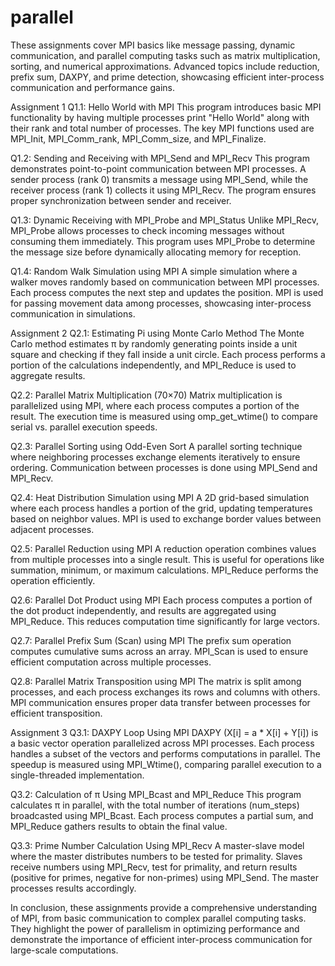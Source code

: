 # parallel
These assignments cover MPI basics like message passing, dynamic communication, and parallel computing tasks such as matrix multiplication, sorting, and numerical approximations. Advanced topics include reduction, prefix sum, DAXPY, and prime detection, showcasing efficient inter-process communication and performance gains.


Assignment 1
Q1.1: Hello World with MPI
This program introduces basic MPI functionality by having multiple processes print "Hello World" along with their rank and total number of processes. The key MPI functions used are MPI_Init, MPI_Comm_rank, MPI_Comm_size, and MPI_Finalize.

Q1.2: Sending and Receiving with MPI_Send and MPI_Recv
This program demonstrates point-to-point communication between MPI processes. A sender process (rank 0) transmits a message using MPI_Send, while the receiver process (rank 1) collects it using MPI_Recv. The program ensures proper synchronization between sender and receiver.

Q1.3: Dynamic Receiving with MPI_Probe and MPI_Status
Unlike MPI_Recv, MPI_Probe allows processes to check incoming messages without consuming them immediately. This program uses MPI_Probe to determine the message size before dynamically allocating memory for reception.

Q1.4: Random Walk Simulation using MPI
A simple simulation where a walker moves randomly based on communication between MPI processes. Each process computes the next step and updates the position. MPI is used for passing movement data among processes, showcasing inter-process communication in simulations.

Assignment 2
Q2.1: Estimating Pi using Monte Carlo Method
The Monte Carlo method estimates π by randomly generating points inside a unit square and checking if they fall inside a unit circle. Each process performs a portion of the calculations independently, and MPI_Reduce is used to aggregate results.

Q2.2: Parallel Matrix Multiplication (70×70)
Matrix multiplication is parallelized using MPI, where each process computes a portion of the result. The execution time is measured using omp_get_wtime() to compare serial vs. parallel execution speeds.

Q2.3: Parallel Sorting using Odd-Even Sort
A parallel sorting technique where neighboring processes exchange elements iteratively to ensure ordering. Communication between processes is done using MPI_Send and MPI_Recv.

Q2.4: Heat Distribution Simulation using MPI
A 2D grid-based simulation where each process handles a portion of the grid, updating temperatures based on neighbor values. MPI is used to exchange border values between adjacent processes.

Q2.5: Parallel Reduction using MPI
A reduction operation combines values from multiple processes into a single result. This is useful for operations like summation, minimum, or maximum calculations. MPI_Reduce performs the operation efficiently.

Q2.6: Parallel Dot Product using MPI
Each process computes a portion of the dot product independently, and results are aggregated using MPI_Reduce. This reduces computation time significantly for large vectors.

Q2.7: Parallel Prefix Sum (Scan) using MPI
The prefix sum operation computes cumulative sums across an array. MPI_Scan is used to ensure efficient computation across multiple processes.

Q2.8: Parallel Matrix Transposition using MPI
The matrix is split among processes, and each process exchanges its rows and columns with others. MPI communication ensures proper data transfer between processes for efficient transposition.

Assignment 3
Q3.1: DAXPY Loop Using MPI
DAXPY (X[i] = a * X[i] + Y[i]) is a basic vector operation parallelized across MPI processes. Each process handles a subset of the vectors and performs computations in parallel. The speedup is measured using MPI_Wtime(), comparing parallel execution to a single-threaded implementation.

Q3.2: Calculation of π Using MPI_Bcast and MPI_Reduce
This program calculates π in parallel, with the total number of iterations (num_steps) broadcasted using MPI_Bcast. Each process computes a partial sum, and MPI_Reduce gathers results to obtain the final value.

Q3.3: Prime Number Calculation Using MPI_Recv
A master-slave model where the master distributes numbers to be tested for primality. Slaves receive numbers using MPI_Recv, test for primality, and return results (positive for primes, negative for non-primes) using MPI_Send. The master processes results accordingly.

In conclusion, these assignments provide a comprehensive understanding of MPI, from basic communication to complex parallel computing tasks. They highlight the power of parallelism in optimizing performance and demonstrate the importance of efficient inter-process communication for large-scale computations.

